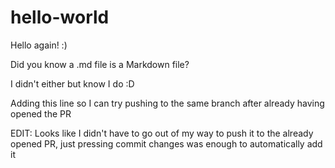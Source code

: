 # hello-world

Hello again! :)

Did you know a .md file is a Markdown file?

I didn't either but know I do :D

Adding this line so I can try pushing to the same branch after already having opened the PR

EDIT: Looks like I didn't have to go out of my way to push it to the already opened PR, just pressing commit changes was enough to automatically add it
